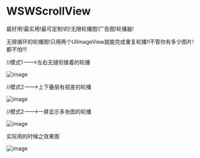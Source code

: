 # WSWScrollView

最好用!最实用!最可定制!的!无限轮播图!广告图!轮播器!

无限循环的轮播图!只用两个UIImageView就能完成重复轮播!!不管你有多少图片!都不怕!!!

//模式1--->左右无缝衔接着的轮播

![image](https://github.com/wswei99/WSWScrollview/raw/master/WSWScrollview-代理协议封装/模式1.gif) 

//模式2--->上下叠层有视差的轮播

 ![image](https://github.com/wswei99/WSWScrollview/raw/master/WSWScrollview-代理协议封装/模式2.gif) 


//模式2--->一屏显示多张图的轮播

![image](https://github.com/wswei99/WSWScrollview/raw/master/WSWScrollview-代理协议封装/模式3.gif) 

实际用的时候之效果图

![image](https://github.com/wswei99/WSWScrollview/raw/master/WSWScrollview-代理协议封装/实际用的时候之效果图.gif) 